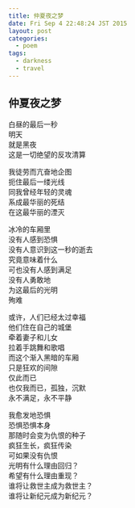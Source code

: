 ```yaml
---
title: 仲夏夜之梦
date: Fri Sep 4 22:48:24 JST 2015
layout: post
categories:
  - poem
tags:
  - darkness
  - travel
---
```

## 仲夏夜之梦
白昼的最后一秒  
明天  
就是黑夜  
这是一切绝望的反攻清算  

我徒劳而亢奋地企图  
扼住最后一缕光线  
同我曾经年轻的灵魂  
系成最华丽的死结  
在这最华丽的湮灭  

冰冷的车厢里  
没有人感到恐惧  
没有人意识到这一秒的逝去  
究竟意味着什么  
可也没有人感到满足  
没有人勇敢地  
为这最后的光明  
殉难  

或许，人们已经太过幸福  
他们住在自己的城堡  
牵着妻子和儿女  
拉着手跳舞和歌唱  
而这个渐入黑暗的车厢  
只是狂欢的间隙  
仅此而已  
也仅我而已，孤独，沉默  
永不满足，永不平静  

我愈发地恐惧  
恐惧恐惧本身  
那随时会变为仇恨的种子  
疯狂生长，疯狂传染  
可如果没有仇恨  
光明有什么理由回归？  
希望有什么理由重现？  
谁将让救世主成为救世主？  
谁将让新纪元成为新纪元？  
